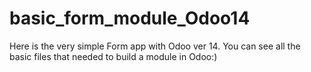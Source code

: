 # basic_form_module_Odoo14
Here is the very simple Form app with Odoo ver 14. You can see all the basic files that needed to build a module in Odoo:)
